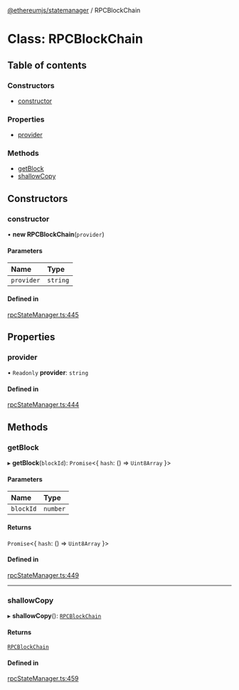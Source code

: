[@ethereumjs/statemanager](../README.md) / RPCBlockChain

# Class: RPCBlockChain

## Table of contents

### Constructors

- [constructor](RPCBlockChain.md#constructor)

### Properties

- [provider](RPCBlockChain.md#provider)

### Methods

- [getBlock](RPCBlockChain.md#getblock)
- [shallowCopy](RPCBlockChain.md#shallowcopy)

## Constructors

### constructor

• **new RPCBlockChain**(`provider`)

#### Parameters

| Name | Type |
| :------ | :------ |
| `provider` | `string` |

#### Defined in

[rpcStateManager.ts:445](https://github.com/ethereumjs/ethereumjs-monorepo/blob/master/packages/statemanager/src/rpcStateManager.ts#L445)

## Properties

### provider

• `Readonly` **provider**: `string`

#### Defined in

[rpcStateManager.ts:444](https://github.com/ethereumjs/ethereumjs-monorepo/blob/master/packages/statemanager/src/rpcStateManager.ts#L444)

## Methods

### getBlock

▸ **getBlock**(`blockId`): `Promise`<{ `hash`: () => `Uint8Array`  }\>

#### Parameters

| Name | Type |
| :------ | :------ |
| `blockId` | `number` |

#### Returns

`Promise`<{ `hash`: () => `Uint8Array`  }\>

#### Defined in

[rpcStateManager.ts:449](https://github.com/ethereumjs/ethereumjs-monorepo/blob/master/packages/statemanager/src/rpcStateManager.ts#L449)

___

### shallowCopy

▸ **shallowCopy**(): [`RPCBlockChain`](RPCBlockChain.md)

#### Returns

[`RPCBlockChain`](RPCBlockChain.md)

#### Defined in

[rpcStateManager.ts:459](https://github.com/ethereumjs/ethereumjs-monorepo/blob/master/packages/statemanager/src/rpcStateManager.ts#L459)
